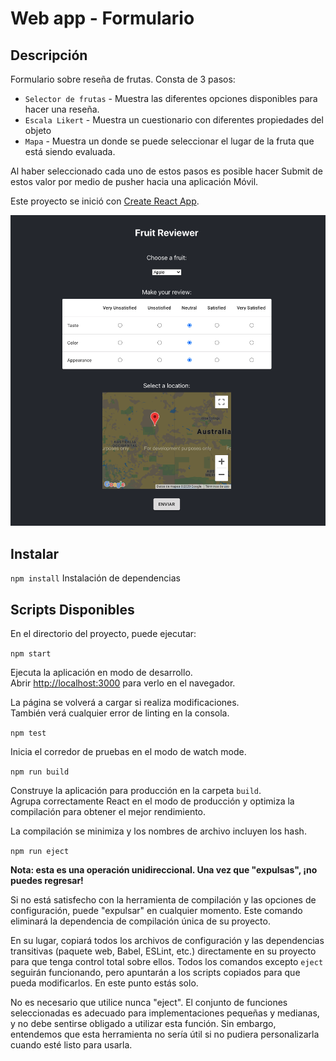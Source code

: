 # Web app - Formulario

## Descripción

Formulario sobre reseña de frutas. 
Consta de 3 pasos:

- `Selector de frutas` - Muestra las diferentes opciones disponibles para hacer una reseña.
- `Escala Likert` - Muestra un cuestionario con diferentes propiedades del objeto
- `Mapa` - Muestra un donde se puede seleccionar el lugar de la fruta que está siendo evaluada.

Al haber seleccionado cada uno de estos pasos es posible hacer Submit de estos valor por medio de pusher hacia una aplicación Móvil.

Este proyecto se inició con [Create React App](https://github.com/facebook/create-react-app).

![picture](../screenshots/web.png)

## Instalar

`npm install`
Instalación de dependencias

## Scripts Disponibles

En el directorio del proyecto, puede ejecutar:

`npm start`

Ejecuta la aplicación en modo de desarrollo. <br />
Abrir [http://localhost:3000](http://localhost:3000) para verlo en el navegador.

La página se volverá a cargar si realiza modificaciones. <br />
También verá cualquier error de linting en la consola.

`npm test`

Inicia el corredor de pruebas en el modo de watch mode.

`npm run build`

Construye la aplicación para producción en la carpeta `build`. <br />
Agrupa correctamente React en el modo de producción y optimiza la compilación para obtener el mejor rendimiento.

La compilación se minimiza y los nombres de archivo incluyen los hash. <br />

`npm run eject`

**Nota: esta es una operación unidireccional. Una vez que "expulsas", ¡no puedes regresar!**

Si no está satisfecho con la herramienta de compilación y las opciones de configuración, puede "expulsar" en cualquier momento. Este comando eliminará la dependencia de compilación única de su proyecto.

En su lugar, copiará todos los archivos de configuración y las dependencias transitivas (paquete web, Babel, ESLint, etc.) directamente en su proyecto para que tenga control total sobre ellos. Todos los comandos excepto `eject` seguirán funcionando, pero apuntarán a los scripts copiados para que pueda modificarlos. En este punto estás solo.

No es necesario que utilice nunca "eject". El conjunto de funciones seleccionadas es adecuado para implementaciones pequeñas y medianas, y no debe sentirse obligado a utilizar esta función. Sin embargo, entendemos que esta herramienta no sería útil si no pudiera personalizarla cuando esté listo para usarla.